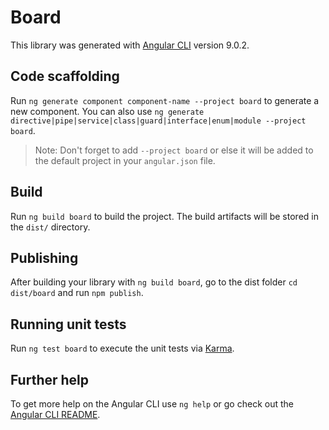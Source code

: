# Board

This library was generated with [Angular CLI](https://github.com/angular/angular-cli) version 9.0.2.

## Code scaffolding

Run `ng generate component component-name --project board` to generate a new component. You can also use `ng generate directive|pipe|service|class|guard|interface|enum|module --project board`.
> Note: Don't forget to add `--project board` or else it will be added to the default project in your `angular.json` file. 

## Build

Run `ng build board` to build the project. The build artifacts will be stored in the `dist/` directory.

## Publishing

After building your library with `ng build board`, go to the dist folder `cd dist/board` and run `npm publish`.

## Running unit tests

Run `ng test board` to execute the unit tests via [Karma](https://karma-runner.github.io).

## Further help

To get more help on the Angular CLI use `ng help` or go check out the [Angular CLI README](https://github.com/angular/angular-cli/blob/master/README.md).
